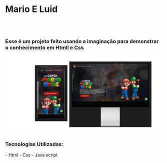 <h1>Mario E Luid</h1>
<br>
<br>

<h3>Esse é um projeto feito usando a imaginação para demonstrar o conhecimento em Htmll e Css</h3>
<img src="https://github.com/EdsonDev08/Arquivo_Mario_Luid/blob/master/img/Imagem%20Completa%20Mario.png?raw=true"> 
<h3>Tecnologias Utilizadas:</h3>
  - Html
  - Css
  - Java script

